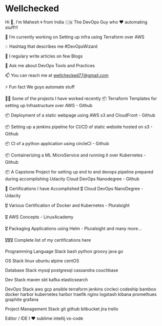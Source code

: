 # Wellchecked
Hi 👋, I'm Mahesh 🌀 from India 🇮🇳
The DevOps Guy who ♥ automating stuff!!!




🌱 I’m currently working on Setting up infra using Terraform over AWS

💡 Hashtag that describes me #DevOpsWizard

📝 I regulary write articles on few Blogs

💬 Ask me about DevOps Tools and Practices

📫 You can reach me at wellchecked77@gmail.com

⚡ Fun fact We guys automate stuff

👨‍💻 Some of the projects I have worked recently
📦 Terraform Templates for setting up Infrastructure over AWS - Github

📦 Deployment of a static webpage using AWS s3 and CloudFront - Github

📦 Setting up a jenkins pipeline for CI/CD of static website hosted on s3 - Github

📦 CI of a python application using circleCI - Github

📦 Containerizing a ML MicroService and running it over Kubernetes - Github

📦 A Capstone Project for setting up end to end devops pipeline prepared during accomplishing Udacity Cloud DevOps Nanodegree - Github

🧾 Certifications I have Accomplished
🎖 Cloud DevOps NanoDegree - Udacity

🎖 Various Certification of Docker and Kubernetes - Pluralsight

🎖 AWS Concepts - LinuxAcademy

🎖 Packaging Applications using Helm - Pluralsight and many more...

🎖🎖🎖 Complete list of my certifications here

Programming Language Stack
bash python groovy java go

OS Stack
linux ubuntu alpine centOS

Database Stack
mysql postgresql cassandra couchbase

Dev Stack
maven sbt kafka elasticsearch

DevOps Stack
aws gcp ansible terraform jenkins circleci codeship bamboo docker harbor kubernetes harbor traefik nginx logstash kibana promethues graphite grafana

Project Management Stack
git github bitbucket jira trello

Editor / IDE I ♥
sublime intellij vs-code
